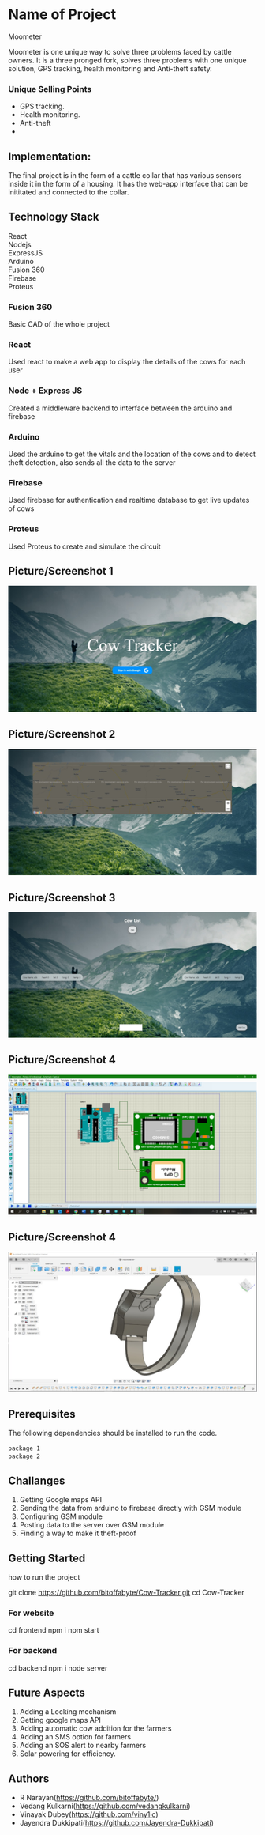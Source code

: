 # Name of Project
Moometer

Moometer is one unique way to solve three problems faced by cattle owners. It is a three pronged fork, solves three problems with one unique solution, GPS tracking, health monitoring and Anti-theft safety.

### Unique Selling Points

* GPS tracking.
* Health monitoring.    
* Anti-theft
* 


## Implementation: 

The final project is in the form of a cattle collar that has various sensors inside it in the form of a housing. It has the web-app interface that can be inititated and connected to the collar.

## Technology Stack  
React<br/> Nodejs<br/> ExpressJS<br/> Arduino<br/> Fusion 360<br/> Firebase<br/> Proteus

### Fusion 360

Basic CAD of the whole project

### React

Used react to make a web app to display the details of the cows for each user

### Node + Express JS

Created a middleware backend to interface between the arduino and firebase

### Arduino

Used the arduino to get the vitals and the location of the cows and to detect theft detection, also sends all the data to the server 

### Firebase

Used firebase for authentication and realtime database to get live updates of cows

### Proteus

Used Proteus to create and simulate the circuit

## Picture/Screenshot 1
<img src="./imgs/1.jpeg">

## Picture/Screenshot 2
<img src="./imgs/2.jpeg">
  
## Picture/Screenshot 3
<img src="./imgs/3.jpeg">

## Picture/Screenshot 4
<img src="./imgs/4.jpeg">

## Picture/Screenshot 4
<img src="./imgs/5.jpeg">

## Prerequisites

The following dependencies should be installed to run the code. 

```
package 1
package 2
```

## Challanges

1. Getting Google maps API 
2. Sending the data from arduino to firebase directly with GSM module
3. Configuring GSM module
4. Posting data to the server over GSM module
5. Finding a way to make it theft-proof

## Getting Started


how to run the project

git clone https://github.com/bitoffabyte/Cow-Tracker.git
cd Cow-Tracker

### For website

cd frontend npm i
npm start


### For backend

cd backend
npm i
node server

## Future Aspects
1. Adding a Locking mechanism 
2. Getting google maps API 
3. Adding automatic cow addition for the farmers 
4. Adding an SMS option for farmers 
5. Adding an SOS alert to nearby farmers
6. Solar powering for efficiency.

## Authors
* R Narayan(https://github.com/bitoffabyte/) 
* Vedang Kulkarni(https://github.com/vedangkulkarni)
* Vinayak Dubey(https://github.com/viny1ic)
* Jayendra Dukkipati(https://github.com/Jayendra-Dukkipati)
 
